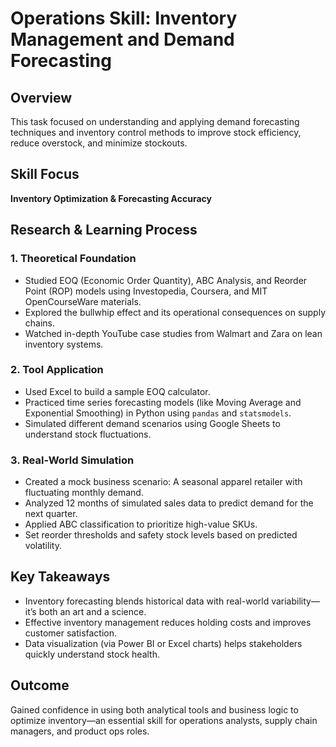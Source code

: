 # Operations Skill: Inventory Management and Demand Forecasting

## Overview
This task focused on understanding and applying demand forecasting techniques and inventory control methods to improve stock efficiency, reduce overstock, and minimize stockouts.

## Skill Focus
**Inventory Optimization & Forecasting Accuracy**

## Research & Learning Process

### 1. Theoretical Foundation
- Studied EOQ (Economic Order Quantity), ABC Analysis, and Reorder Point (ROP) models using Investopedia, Coursera, and MIT OpenCourseWare materials.
- Explored the bullwhip effect and its operational consequences on supply chains.
- Watched in-depth YouTube case studies from Walmart and Zara on lean inventory systems.

### 2. Tool Application
- Used Excel to build a sample EOQ calculator.
- Practiced time series forecasting models (like Moving Average and Exponential Smoothing) in Python using `pandas` and `statsmodels`.
- Simulated different demand scenarios using Google Sheets to understand stock fluctuations.

### 3. Real-World Simulation
- Created a mock business scenario: A seasonal apparel retailer with fluctuating monthly demand.
- Analyzed 12 months of simulated sales data to predict demand for the next quarter.
- Applied ABC classification to prioritize high-value SKUs.
- Set reorder thresholds and safety stock levels based on predicted volatility.

## Key Takeaways
- Inventory forecasting blends historical data with real-world variability—it’s both an art and a science.
- Effective inventory management reduces holding costs and improves customer satisfaction.
- Data visualization (via Power BI or Excel charts) helps stakeholders quickly understand stock health.

## Outcome
Gained confidence in using both analytical tools and business logic to optimize inventory—an essential skill for operations analysts, supply chain managers, and product ops roles.
